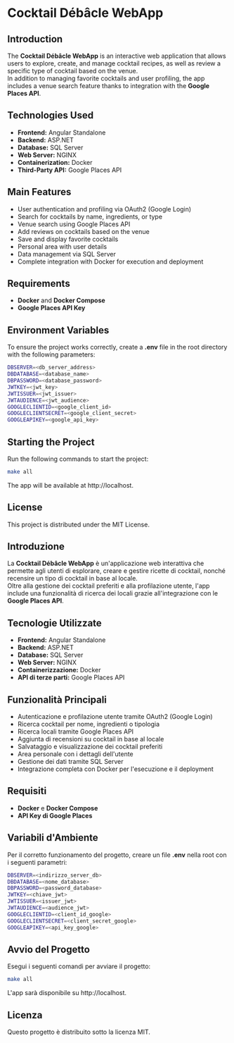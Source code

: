 # Cocktail Débâcle WebApp

## Introduction
The **Cocktail Débâcle WebApp** is an interactive web application that allows users to explore, create, and manage cocktail recipes, as well as review a specific type of cocktail based on the venue.  
In addition to managing favorite cocktails and user profiling, the app includes a venue search feature thanks to integration with the **Google Places API**.

## Technologies Used
- **Frontend:** Angular Standalone  
- **Backend:** ASP.NET  
- **Database:** SQL Server  
- **Web Server:** NGINX  
- **Containerization:** Docker  
- **Third-Party API:** Google Places API  

## Main Features
- User authentication and profiling via OAuth2 (Google Login)  
- Search for cocktails by name, ingredients, or type  
- Venue search using Google Places API  
- Add reviews on cocktails based on the venue  
- Save and display favorite cocktails  
- Personal area with user details  
- Data management via SQL Server  
- Complete integration with Docker for execution and deployment  

## Requirements
- **Docker** and **Docker Compose**  
- **Google Places API Key**  

## Environment Variables
To ensure the project works correctly, create a **.env** file in the root directory with the following parameters:

```bash
DBSERVER=<db_server_address>
DBDATABASE=<database_name>
DBPASSWORD=<database_password>
JWTKEY=<jwt_key>
JWTISSUER=<jwt_issuer>
JWTAUDIENCE=<jwt_audience>
GOOGLECLIENTID=<google_client_id>
GOOGLECLIENTSECRET=<google_client_secret>
GOOGLEAPIKEY=<google_api_key>
```

## Starting the Project
Run the following commands to start the project:
```bash
make all
```
The app will be available at http://localhost.

## License
This project is distributed under the MIT License.

## Introduzione
La **Cocktail Débâcle WebApp** è un'applicazione web interattiva che permette agli utenti di esplorare, creare e gestire ricette di cocktail, nonché recensire un tipo di cocktail in base al locale.  
Oltre alla gestione dei cocktail preferiti e alla profilazione utente, l'app include una funzionalità di ricerca dei locali grazie all'integrazione con le **Google Places API**.

## Tecnologie Utilizzate
- **Frontend:** Angular Standalone  
- **Backend:** ASP.NET  
- **Database:** SQL Server  
- **Web Server:** NGINX  
- **Containerizzazione:** Docker  
- **API di terze parti:** Google Places API  

## Funzionalità Principali
- Autenticazione e profilazione utente tramite OAuth2 (Google Login)  
- Ricerca cocktail per nome, ingredienti o tipologia  
- Ricerca locali tramite Google Places API  
- Aggiunta di recensioni su cocktail in base al locale  
- Salvataggio e visualizzazione dei cocktail preferiti  
- Area personale con i dettagli dell'utente  
- Gestione dei dati tramite SQL Server  
- Integrazione completa con Docker per l'esecuzione e il deployment  

## Requisiti
- **Docker** e **Docker Compose**  
- **API Key di Google Places**  

## Variabili d'Ambiente
Per il corretto funzionamento del progetto, creare un file **.env** nella root con i seguenti parametri:

```bash
DBSERVER=<indirizzo_server_db>
DBDATABASE=<nome_database>
DBPASSWORD=<password_database>
JWTKEY=<chiave_jwt>
JWTISSUER=<issuer_jwt>
JWTAUDIENCE=<audience_jwt>
GOOGLECLIENTID=<client_id_google>
GOOGLECLIENTSECRET=<client_secret_google>
GOOGLEAPIKEY=<api_key_google>
```


## Avvio del Progetto
Esegui i seguenti comandi per avviare il progetto:
```bash
make all
```
L'app sarà disponibile su http://localhost.

## Licenza
Questo progetto è distribuito sotto la licenza MIT.
